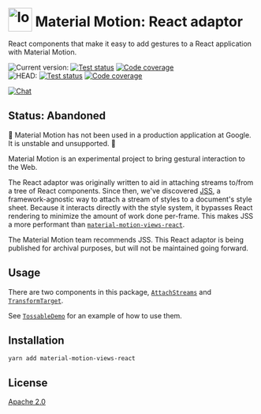 # <img src="https://www.gstatic.com/images/branding/product/2x/motion_48dp.png" width="48" height="48" style="position: relative; top: 10px;" alt="logo" /> Material Motion: React adaptor #

React components that make it easy to add gestures to a React application with Material Motion.

![Current version:](https://img.shields.io/badge/v0.0.0:-222222.svg?logo=npm)
[![Test status](https://img.shields.io/circleci/project/github/material-motion/material-motion-js/stable.svg?logo=circleci&label=Tests)](https://circleci.com/gh/material-motion/material-motion-js/tree/stable)
[![Code coverage](https://img.shields.io/codecov/c/github/material-motion/material-motion-js/stable.svg?logo=codecov&logoColor=white&label=Coverage)](https://codecov.io/gh/material-motion/material-motion-js/branch/stable)<br />
![HEAD:](https://img.shields.io/badge/HEAD:-222222.svg?logo=github&logoColor=white)
[![Test status](https://img.shields.io/circleci/project/github/material-motion/material-motion-js/develop.svg?logo=circleci&label=Tests)](https://circleci.com/gh/material-motion/material-motion-js/tree/develop)
[![Code coverage](https://img.shields.io/codecov/c/github/material-motion/material-motion-js/develop.svg?logo=codecov&logoColor=white&label=Coverage)](https://codecov.io/gh/material-motion/material-motion-js/branch/develop)

[![Chat](https://img.shields.io/discord/198544450366996480.svg?label=Chat%20with%20us&logo=discord)](https://discord.gg/material-motion)

## Status: Abandoned ##

🚨 Material Motion has not been used in a production application at Google.  It is unstable and unsupported. 🚨

Material Motion is an experimental project to bring gestural interaction to the Web.

The React adaptor was originally written to aid in attaching streams to/from a tree of React components.  Since then, we've discovered [JSS](https://github.com/cssinjs/jss/), a framework-agnostic way to attach a stream of styles to a document's style sheet.  Because it interacts directly with the style system, it bypasses React rendering to minimize the amount of work done per-frame.  This makes JSS a more performant than [`material-motion-views-react`](http://npmjs.com/package/material-motion-views-react).

The Material Motion team recommends JSS.  This React adaptor is being published for archival purposes, but will not be maintained going forward.

## Usage ##

There are two components in this package, [`AttachStreams`](./src/components/AttachStreams.tsx) and [`TransformTarget`](./src/components/TransformTarget.tsx).

See [`TossableDemo`](https://github.com/material-motion/material-motion-js/blob/c50150004cd860c01953877eb02e597dca618a86/packages/demos-react/src/TossableDemo.tsx) for an example of how to use them.

## Installation ##

```
yarn add material-motion-views-react
```

## License ##

[Apache 2.0](http://www.apache.org/licenses/LICENSE-2.0)
